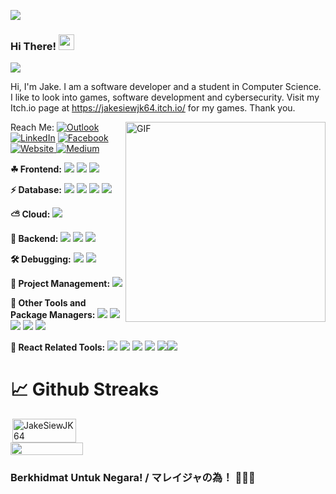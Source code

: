 


![](https://img.tapimg.com/market/images/ab7ec15449aa676f6d2904c8f41bf5d7.jpg?imageView2/2/h/1080/w/9999/q/80/format/jpg/interlace/1/ignore-error/1) 
 
### Hi There! <img src="https://media.giphy.com/media/hvRJCLFzcasrR4ia7z/giphy.gif" width="25px">

![](https://api.visitorbadge.io/api/VisitorHit?user=JakeSiewJK64&repo=github-visitors-badge&countColor=%237B1E7A)

Hi, I'm Jake. I am a software developer and a student in Computer Science. 
I like to look into games, software development and cybersecurity. 
Visit my Itch.io page at https://jakesiewjk64.itch.io/ for my games. 
Thank you.

<img align="right" draggable="false" alt="GIF" src="https://media1.tenor.com/images/84582591222f1f49041d8cf17ad02853/tenor.gif?itemid=16168697" width="auto" height="320" />

Reach Me: <a href="mailto:joekanesiew@outlook.com">![Outlook](https://img.shields.io/badge/Microsoft_Outlook-0078D4?style=for-the-badge&logo=microsoft-outlook&logoColor=white)</a> <a href="https://www.linkedin.com/in/jake-siew-joe-kane-a411811b5?lipi=urn%3Ali%3Apage%3Ad_flagship3_profile_view_base_contact_details%3Bya8gUVsGTd6S%2BuOzYlFjSw%3D%3D">![LinkedIn](https://img.shields.io/badge/LinkedIn-0077B5?style=for-the-badge&logo=linkedin&logoColor=white)</a> <a href='https://www.facebook.com/DataScienceexe-101972195168927'> ![Facebook](https://img.shields.io/badge/Facebook-%231877F2.svg?style=for-the-badge&logo=Facebook&logoColor=white)</a> <a href='https://jakesiewjk64.github.io/RhineCafe/'>![Website](https://img.shields.io/static/v1?label=Rhine%20Cafe&style=for-the-badge&message=Visit%20my%20website&color=green&logo=arduino&logoColor=white&link=https://jakesiewjk64.github.io/RhineCafe/)
</a><a href="https://medium.com/@JakeSiewJK64">![Medium](https://img.shields.io/badge/Medium-12100E?style=for-the-badge&logo=medium&logoColor=white)</a>

**☘ Frontend:**
![](https://img.shields.io/badge/-React-3498db?logo=react&logoColor=white&style=Flat) ![](https://img.shields.io/badge/-Angular-CC0000?logo=angular&logoColor=white&style=Flat)
![](https://img.shields.io/badge/-Bootstrap-6c5ce7?logo=bootstrap&logoColor=white&style=Flat)

**⚡ Database:**
![](https://img.shields.io/badge/-Postgres-2980b9?logo=postgresql&logoColor=white&style=Flat)
![](https://img.shields.io/badge/-MongoDB-27ae60?logo=mongodb&logoColor=white&style=Flat)
![](https://img.shields.io/badge/-MySQL-2980b9?logo=mysql&logoColor=white&style=Flat)
![](https://img.shields.io/badge/-MSSQL-CC0000?logo=mysql&logoColor=white&style=Flat)

**⛅ Cloud:**
![](https://img.shields.io/badge/-Netlify-27ae60?logo=Netlify&logoColor=white&style=Flat)

**🍔 Backend:**
![](https://img.shields.io/badge/-Express.js-000?logo=express&logoColor=white&style=Flat) ![](https://img.shields.io/badge/-Spring-27ae60?logo=spring&logoColor=white&style=Flat)
![](https://img.shields.io/badge/-.NET-9b59b6?logo=dotnet&logoColor=white&style=Flat)

**🛠️ Debugging:**
![](https://img.shields.io/badge/-Postman-f39c12?logo=postman&logoColor=white&style=Flat)
![](https://img.shields.io/badge/-Swagger-2ecc71?logo=swagger&logoColor=white&style=Flat)

**📁 Project Management:**
![](https://img.shields.io/badge/-Trello-2980b9?logo=trello&logoColor=white&style=Flat)

**🚓 Other Tools and Package Managers:**
![](https://img.shields.io/badge/-npm-000?logo=npm&logoColor=white&style=Flat)
![](https://img.shields.io/badge/-Maven-e74c3c?logo=apachemaven&logoColor=white&style=Flat)
![](https://img.shields.io/badge/-Nuget-3498db?logo=nuget&logoColor=white&style=Flat)
![](https://img.shields.io/badge/-DataGrip-e056fd?logo=datagrip&logoColor=white&style=Flat)
![](https://img.shields.io/badge/-Azure%20Data%20Studio-7ed6df?logo=microsoftazure&logoColor=black&style=Flat)


**🌭 React Related Tools:**
![](https://img.shields.io/badge/-React%20Router%20v6-e74c3c?logo=reactrouter&logoColor=white&style=Flat) 
![](https://img.shields.io/badge/-React%20Redux-3498db?logo=redux&logoColor=white&style=Flat)
![](https://img.shields.io/badge/-Formik-f1c40f?logo=forms&logoColor=white&style=Flat)
![](https://img.shields.io/badge/-MaterialUI-3498db?logo=mui&logoColor=white&style=Flat)
![](https://img.shields.io/badge/-Axios-e74c3c?logo=axios&logoColor=white&style=Flat)![](https://img.shields.io/badge/-Zustand-16a085?logo=zustand&logoColor=white&style=Flat)

# 📈 Github Streaks
<div style="display:flex;flex-direction:column;">
<img src="https://github-readme-stats.vercel.app/api?username=JakeSiewJK64&show_icons=true&theme=gotham&`show_icons=true&include_all_commits=true&count_private=true&show_owner=true" alt="JakeSiewJK64" width="45%" align="right"/>
<img src="https://github-readme-streak-stats.herokuapp.com/?user=JakeSiewJK64&theme=dark" width="48%" >
</div>
<h3> Berkhidmat Untuk Negara! / マレイジャの為！ 💪💪💪 </h3>
